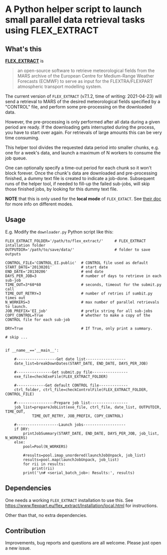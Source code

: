 # A Python helper script to launch small parallel data retrieval tasks using FLEX_EXTRACT


## What's this

[**FLEX_EXTRACT**](https://www.flexpart.eu/flex_extract/index.html#) is

> an open-source software to retrieve meteorological fields from the MARS
> archive of the European Centre for Medium-Range Weather Forecasts (ECMWF) to
> serve as input for the FLEXTRA/FLEXPART atmospheric transport modelling
> system.

The current version of `FLEX_EXTRACT` (v7.1.2, time of writing: 2021-04-23)
will send a retrieval to MARS of the desired meteorological fields specified
by a "CONTROL" file, and perform some pre-processing on the downloaded data.

However, the pre-processing is only performed after all data during a given
period are ready. If the downloading gets interrupted during the process, you
have to start over again. For retrievals of large amounts this can be very
time consuming.

This helper tool divides the requested data period into smaller chunks, e.g. one
for a week's data, and launch a maximum of N workers to consume the job queue.

One can optionally specify a time-out period for each chunk so it won't block
forever. Once the chunk's data are downloaded and pre-processing finished, a
dummy text file is created to indicate a job-done. Subsequent runs of the helper tool,
if needed to fill-up the failed sub-jobs, will skip those finished jobs, by
looking for this dummy text file.

**NOTE** that this is only used for the **local mode** of `FLEX_EXTACT`. See
[their doc](https://www.flexpart.eu/flex_extract/installation.html) for more
info on different modes.

## Usage

E.g. Modify the `downloader.py` Python script like this:

```
FLEX_EXTRACT_FOLDER='/path/to/flex_extract/'     # FLEX_EXTRACT intallation folder
OUTPUTDIR='/path/to/save/data/'                  # folder to save outputs

CONTROL_FILE='CONTROL_EI.public'  # CONTROL file used as default
START_DATE='20130201'             # start date
END_DATE='20130206'               # end date
DAYS_PER_JOB=3                    # number of days to retrieve in each sub-job
TIME_OUT=3*60*60                  # seconds, timeout for the submit.py call
TIME_OUT_RETRY=3                  # number of retries if sumbit.py times out
N_WORKERS=3                       # max number of parallel retrievals to launch.
JOB_PREFIX='EI_job'               # prefix string for all sub-jobs
COPY_CONTROL=True                 # whether to make a copy of the CONTROL file for each sub-job

DRY=True                          # If True, only print a summary.

# skip ...


if __name__=='__main__':

    #------------------Get date list------------------
    date_list=breakDownDates(START_DATE, END_DATE, DAYS_PER_JOB)

    #----------------Get submit.py file----------------
    exe_file=checkExeFile(FLEX_EXTRACT_FOLDER)

    #-------------Get default CONTROL file-------------
    ctrl_folder, ctrl_file=checkControlFile(FLEX_EXTRACT_FOLDER, CONTROL_FILE)

    #-----------------Prepare job list-----------------
    job_list=prepareJobList(exe_file, ctrl_file, date_list, OUTPUTDIR, TIME_OUT,
            TIME_OUT_RETRY, JOB_PREFIX, COPY_CONTROL)

    #-------------------Launch jobs-------------------
    if DRY:
        printJobSummary(START_DATE, END_DATE, DAYS_PER_JOB, job_list, N_WORKERS)
    else:
        pool=Pool(N_WORKERS)

        #results=pool.imap_unordered(launchJobUnpack, job_list)
        results=pool.map(launchJobUnpack, job_list)
        for rii in results:
            print(rii)
        print('\n# <serial_batch_job>: Results:', results)
```


## Dependencies

One needs a working `FLEX_EXTRACT` installation to use this. See
https://www.flexpart.eu/flex_extract/Installation/local.html
for instructions.

Other than that, no extra dependencies.

## Contribution

Improvements, bug reports and questions are all welcome. Please just open
a new issue.
